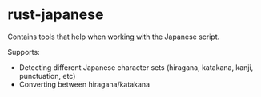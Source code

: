 # rust-japanese

Contains tools that help when working with the Japanese script.

Supports:
- Detecting different Japanese character sets (hiragana, katakana, kanji, punctuation, etc)
- Converting between hiragana/katakana
